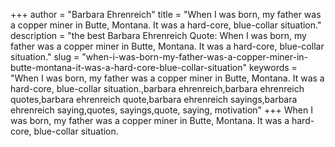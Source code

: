 +++
author = "Barbara Ehrenreich"
title = "When I was born, my father was a copper miner in Butte, Montana. It was a hard-core, blue-collar situation."
description = "the best Barbara Ehrenreich Quote: When I was born, my father was a copper miner in Butte, Montana. It was a hard-core, blue-collar situation."
slug = "when-i-was-born-my-father-was-a-copper-miner-in-butte-montana-it-was-a-hard-core-blue-collar-situation"
keywords = "When I was born, my father was a copper miner in Butte, Montana. It was a hard-core, blue-collar situation.,barbara ehrenreich,barbara ehrenreich quotes,barbara ehrenreich quote,barbara ehrenreich sayings,barbara ehrenreich saying,quotes, sayings,quote, saying, motivation"
+++
When I was born, my father was a copper miner in Butte, Montana. It was a hard-core, blue-collar situation.
